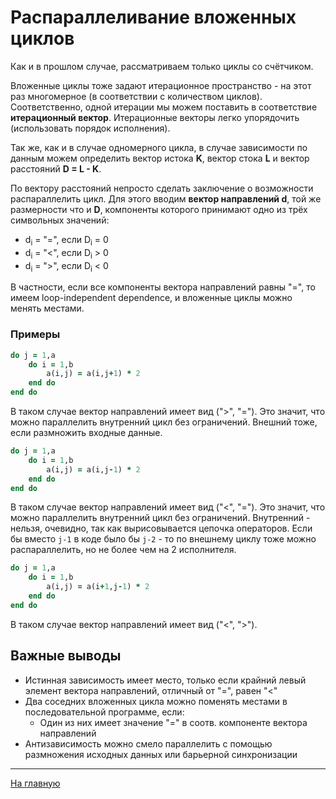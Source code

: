 # Распараллеливание вложенных циклов

Как и в прошлом случае, рассматриваем только циклы со счётчиком.

Вложенные циклы тоже задают итерационное пространство - на этот раз многомерное (в соответствии с количеством циклов).
Соответственно, одной итерации мы можем поставить в соответствие **итерационный вектор**.
Итерационные векторы легко упорядочить (использовать порядок исполнения).

Так же, как и в случае одномерного цикла, в случае зависимости по данным можем определить вектор истока **K**, вектор стока **L** и вектор расстояний **D = L - K**.

По вектору расстояний непросто сделать заключение о возможности распараллелить цикл. 
Для этого вводим **вектор направлений d**, той же размерности что и **D**, компоненты которого принимают одно из трёх символьных значений:
- d<sub>i</sub> = "=", если D<sub>i</sub> = 0
- d<sub>i</sub> = "<", если D<sub>i</sub> > 0
- d<sub>i</sub> = ">", если D<sub>i</sub> < 0

В частности, если все компоненты вектора направлений равны "=", то имеем loop-independent dependence, и вложенные циклы можно менять местами.

### Примеры

```fortran
do j = 1,a
	do i = 1,b
		a(i,j) = a(i,j+1) * 2
	end do
end do
```

В таком случае вектор направлений имеет вид (">", "="). Это значит, что можно параллелить внутренний цикл без ограничений.
Внешний тоже, если размножить входные данные.


```fortran
do j = 1,a
	do i = 1,b
		a(i,j) = a(i,j-1) * 2
	end do
end do
```

В таком случае вектор направлений имеет вид ("<", "="). Это значит, что можно параллелить внутренний цикл без ограничений.
Внутренний - нельзя, очевидно, так как вырисовывается цепочка операторов.
Если бы вместо `j-1` в коде было бы `j-2` - то по внешнему циклу тоже можно распараллелить, но не более чем на 2 исполнителя.


```fortran
do j = 1,a
	do i = 1,b
		a(i,j) = a(i+1,j-1) * 2
	end do
end do
```


В таком случае вектор направлений имеет вид ("<", ">"). 

## Важные выводы

- Истинная зависимость имеет место, только если крайний левый элемент вектора направлений, отличный от "=", равен "<"
- Два соседних вложенных цикла можно поменять местами в последовательной программе, если:
	- Один из них имеет значение "=" в соотв. компоненте вектора направлений
- Антизависимость можно смело параллелить с помощью размножения исходных данных или барьерной синхронизации

----

[На главную](../Readme.md)